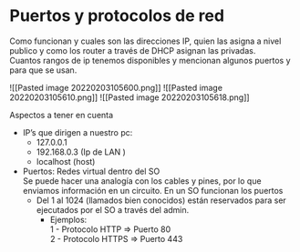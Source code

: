 # Puertos y protocolos de red
Como funcionan y cuales son las direcciones IP, quien las asigna a nivel publico y como los router a través de DHCP asignan las privadas.  
Cuantos rangos de ip tenemos disponibles y mencionan algunos puertos y para que se usan.

![[Pasted image 20220203105600.png]]
![[Pasted image 20220203105610.png]]
![[Pasted image 20220203105618.png]]


Aspectos a tener en cuenta

-   IP’s que dirigen a nuestro pc:
    -   127.0.0.1
    -   192.168.0.3 (Ip de LAN )
    -   localhost (host)
-   Puertos: Redes virtual dentro del SO  
    Se puede hacer una analogía con los cables y pines, por lo que enviamos información en un circuito. En un SO funcionan los puertos
    -   Del 1 al 1024 (llamados bien conocidos) están reservados para ser ejecutados por el SO a través del admin.
        -   Ejemplos:  
            1 - Protocolo HTTP => Puerto 80  
            2 - Protocolo HTTPS => Puerto 443